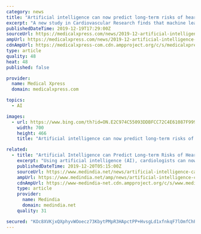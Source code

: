 ```yaml
---
category: news
title: "Artificial intelligence can now predict long-term risks of heart attack and cardiac death"
excerpt: "A new study in Cardiovascular Research finds that machine learning, the patterns and inferences computers use to learn to perform tasks, can predict the long-term risk of heart attack and cardiac death. Indeed, machine learning appears to be better at predicting heart attacks and cardiac deaths than the standard clinical risk assessment used by ..."
publishedDateTime: 2019-12-19T17:29:00Z
sourceUrl: https://medicalxpress.com/news/2019-12-artificial-intelligence-long-term-heart-cardiac.html
ampUrl: https://medicalxpress.com/news/2019-12-artificial-intelligence-long-term-heart-cardiac.amp
cdnAmpUrl: https://medicalxpress-com.cdn.ampproject.org/c/s/medicalxpress.com/news/2019-12-artificial-intelligence-long-term-heart-cardiac.amp
type: article
quality: 48
heat: 48
published: false

provider:
  name: Medical Xpress
  domain: medicalxpress.com

topics:
  - AI

images:
  - url: https://www.bing.com/th?id=ON.E2C974C55093DDBFCC72C4E61087F999
    width: 700
    height: 466
    title: "Artificial intelligence can now predict long-term risks of heart attack and cardiac death"

related:
  - title: "Artificial Intelligence can Predict Long-term Risks of Heart Attack, Cardiac Death"
    excerpt: "Using artificial intelligence (AI), cardiologists can now predict long-term risks of heart attack and cardiac death better than the standard clinical risk assessment. A new study in Cardiovascular Research finds that machine learning, the patterns and ..."
    publishedDateTime: 2019-12-20T05:15:00Z
    sourceUrl: https://www.medindia.net/news/artificial-intelligence-can-predict-long-term-risks-of-heart-attack-cardiac-death-192143-1.htm
    ampUrl: https://www.medindia.net/amp/news/artificial-intelligence-can-predict-long-term-risks-of-heart-attack-cardiac-death-192143-1.htm
    cdnAmpUrl: https://www-medindia-net.cdn.ampproject.org/c/s/www.medindia.net/amp/news/artificial-intelligence-can-predict-long-term-risks-of-heart-attack-cardiac-death-192143-1.htm
    type: article
    provider:
      name: Medindia
      domain: medindia.net
    quality: 31

secured: "KOc8XVKjxQXphyvWOoecz73KbytPMpR3HApctPP+HvsgLd1xfnkqF7lOmfChP9eF+/W7oH/hgynVSEfusGuGemF7dXwbo6ac5SreVJQhEkIqIIeqA3HF08AiQp6bbyHEd6qV1LVOIYvzQa8HXmWDXcka78IRgCzDSQpLpIUBzIr0qTfapb/in3HfLfb4qVPTp2ROhp8TgTGQGJ7MUMy7GE56bELcRIixhsLB3QOXVWvIPLmik6vI004iWME/Gj87As+W54wEK+rBtNUYsLBqWg==;TIVZwtv/8/c/qrz6vmBUZQ=="
---
```


